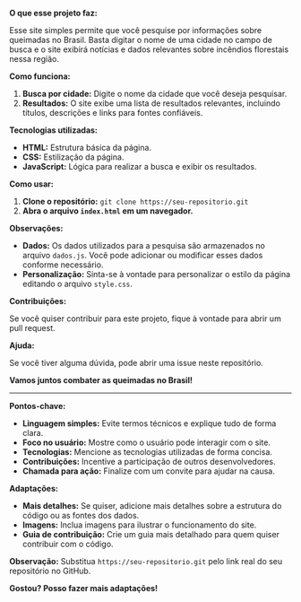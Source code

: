 **O que esse projeto faz:**

Esse site simples permite que você pesquise por informações sobre queimadas no Brasil. Basta digitar o nome de uma cidade no campo de busca e o site exibirá notícias e dados relevantes sobre incêndios florestais nessa região.

**Como funciona:**

1. **Busca por cidade:** Digite o nome da cidade que você deseja pesquisar.
2. **Resultados:** O site exibe uma lista de resultados relevantes, incluindo títulos, descrições e links para fontes confiáveis.

**Tecnologias utilizadas:**

* **HTML:** Estrutura básica da página.
* **CSS:** Estilização da página.
* **JavaScript:** Lógica para realizar a busca e exibir os resultados.

**Como usar:**

1. **Clone o repositório:** `git clone https://seu-repositorio.git`
2. **Abra o arquivo `index.html` em um navegador.**

**Observações:**

* **Dados:** Os dados utilizados para a pesquisa são armazenados no arquivo `dados.js`. Você pode adicionar ou modificar esses dados conforme necessário.
* **Personalização:** Sinta-se à vontade para personalizar o estilo da página editando o arquivo `style.css`.

**Contribuições:**

Se você quiser contribuir para este projeto, fique à vontade para abrir um pull request.

**Ajuda:**

Se você tiver alguma dúvida, pode abrir uma issue neste repositório.

**Vamos juntos combater as queimadas no Brasil!**

---

**Pontos-chave:**

* **Linguagem simples:** Evite termos técnicos e explique tudo de forma clara.
* **Foco no usuário:** Mostre como o usuário pode interagir com o site.
* **Tecnologias:** Mencione as tecnologias utilizadas de forma concisa.
* **Contribuições:** Incentive a participação de outros desenvolvedores.
* **Chamada para ação:** Finalize com um convite para ajudar na causa.

**Adaptações:**

* **Mais detalhes:** Se quiser, adicione mais detalhes sobre a estrutura do código ou as fontes dos dados.
* **Imagens:** Inclua imagens para ilustrar o funcionamento do site.
* **Guia de contribuição:** Crie um guia mais detalhado para quem quiser contribuir com o código.

**Observação:** Substitua `https://seu-repositorio.git` pelo link real do seu repositório no GitHub.

**Gostou? Posso fazer mais adaptações!**
